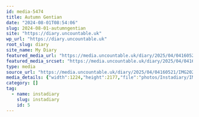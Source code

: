 ```yaml
---
id: media-5474
title: Autumn Gentian
date: "2024-08-01T08:54:06"
slug: 2024-08-01-autumngentian
site: "https://diary.uncountable.uk"
wp_url: "https://diary.uncountable.uk"
root_slug: diary
site_name: My Diary
featured_media_url: "https://media.uncountable.uk/diary/2025/04/04160521/IMG20240801095406.webp"
featured_media_srcset: "https://media.uncountable.uk/diary/2025/04/04160521/IMG20240801095406-169x300.webp 169w, https://media.uncountable.uk/diary/2025/04/04160521/IMG20240801095406-576x1024.webp 576w, https://media.uncountable.uk/diary/2025/04/04160521/IMG20240801095406-150x150.webp 150w, https://media.uncountable.uk/diary/2025/04/04160521/IMG20240801095406-360x640.webp 360w, https://media.uncountable.uk/diary/2025/04/04160521/IMG20240801095406.webp 1224w"
type: media
source_url: "https://media.uncountable.uk/diary/2025/04/04160521/IMG20240801095406.webp"
media_details: {"width":1224,"height":2177,"file":"photos/Instadiary/IMG20240801095406.webp","filesize":157766,"sizes":{"medium":{"file":"IMG20240801095406-169x300.webp","width":169,"height":300,"filesize":24072,"mime_type":"image/webp","source_url":"https://media.uncountable.uk/diary/2025/04/04160521/IMG20240801095406-169x300.webp"},"large":{"file":"IMG20240801095406-576x1024.webp","width":576,"height":1024,"filesize":131920,"mime_type":"image/webp","source_url":"https://media.uncountable.uk/diary/2025/04/04160521/IMG20240801095406-576x1024.webp"},"thumbnail":{"file":"IMG20240801095406-150x150.webp","width":150,"height":150,"filesize":11878,"mime_type":"image/webp","source_url":"https://media.uncountable.uk/diary/2025/04/04160521/IMG20240801095406-150x150.webp"},"mobwidth":{"file":"IMG20240801095406-360x640.webp","width":360,"height":640,"filesize":74548,"mime_type":"image/webp","source_url":"https://media.uncountable.uk/diary/2025/04/04160521/IMG20240801095406-360x640.webp"},"full":{"file":"IMG20240801095406.webp","width":1224,"height":2177,"mime_type":"image/webp","source_url":"https://media.uncountable.uk/diary/2025/04/04160521/IMG20240801095406.webp"}},"image_meta":{"aperture":"0","credit":"","camera":"","caption":"","created_timestamp":"0","copyright":"","focal_length":"0","iso":"0","shutter_speed":"0","title":"","orientation":"0","keywords":[]}}
category: []
tag:
  - name: instadiary
    slug: instadiary
    id: 5
---
```


